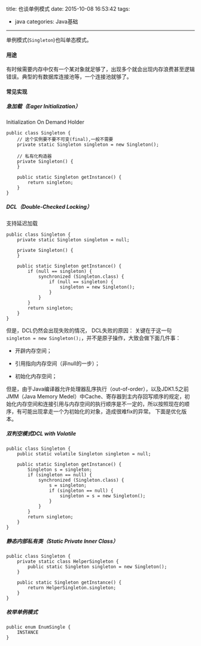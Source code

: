 title: 也谈单例模式
date: 2015-10-08 16:53:42
tags:
- java
categories: Java基础
---

单例模式(`Singleton`)也叫单态模式。

#### 用途

有时候需要内存中仅有一个某对象就足够了，出现多个就会出现内存浪费甚至逻辑错误。典型的有数据库连接池等，一个连接池就够了。

#### 常见实现

##### 急加载（Eager Initialization）
Initialization On Demand Holder

	public class Singleton {
		// 这个实例要不要不可变(final),一般不需要
		private static Singleton singleton = new Singleton();

		// 私有化构造器
		private Singleton() {
		}

		public static Singleton getInstance() {
			return singleton;
		}
	}

<!--more-->


##### DCL（Double-Checked Locking）
支持延迟加载

	public class Singleton {
		private static Singleton singleton = null;

		private Singleton() {
		}

		public static Singleton getInstance() {
			if (null == singleton) {
				synchronized (Singleton.class) {
					if (null == singleton) {
						singleton = new Singleton();
					}
				}
			}
			return singleton;
		}
	}

但是，DCL仍然会出现失败的情况，
DCL失败的原因：
关键在于这一句`singleton = new Singleton();`，并不是原子操作，大致会做下面几件事：

- 开辟内存空间；

- 引用指向内存空间（非null的一步）；

- 初始化内存空间；

但是，由于Java编译器允许处理器乱序执行（out-of-order），以及JDK1.5之前JMM（Java Memory Medel）中Cache、寄存器到主内存回写顺序的规定，初始化内存空间和连接引用与内存空间的执行顺序是不一定的，所以按照现在的顺序，有可能出现拿走一个为初始化的对象，造成很难fix的异常。
下面是优化版本。

##### 双判空模式DCL with Volatile

	public class Singleton {
		public static volatile Singleton singleton = null;

		public static Singleton getInstance() {
			Singleton s = singleton;
			if (singleton == null) {
				synchronized (Singleton.class) {
					s = singleton;
					if (singleton == null) {
						singleton = s = new Singleton();
					}
				}
			}
			return singleton;
		}
	}



##### 静态内部私有类（Static Private Inner Class）

	public class Singleton {
		private static class HelperSingleton {
			public static Singleton singleton = new Singleton();
		}

		public static Singleton getInstance() {
			return HelperSingleton.singleton;
		}
	}

##### 枚举单例模式

	public enum EnumSingle {
		INSTANCE
	}